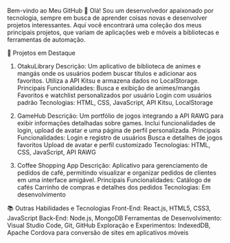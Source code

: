Bem-vindo ao Meu GitHub 👋
Olá! Sou um desenvolvedor apaixonado por tecnologia, sempre em busca de aprender coisas novas e desenvolver projetos interessantes. Aqui você encontrará uma coleção dos meus principais projetos, que variam de aplicações web e móveis a bibliotecas e ferramentas de automação.

📌 Projetos em Destaque

1. OtakuLibrary
Descrição: Um aplicativo de biblioteca de animes e mangás onde os usuários podem buscar títulos e adicionar aos favoritos. Utiliza a API Kitsu e armazena dados no LocalStorage.
Principais Funcionalidades:
Busca e exibição de animes/mangás
Favoritos e watchlist personalizados por usuário
Login com usuários padrão
Tecnologias: HTML, CSS, JavaScript, API Kitsu, LocalStorage

3. GameHub
Descrição: Um portfólio de jogos integrando a API RAWG para exibir informações detalhadas sobre games. Inclui funcionalidades de login, upload de avatar e uma página de perfil personalizada.
Principais Funcionalidades:
Login e registro de usuários
Busca e detalhes de jogos favoritos
Upload de avatar e perfil customizado
Tecnologias: HTML, CSS, JavaScript, API RAWG

5. Coffee Shopping App
Descrição: Aplicativo para gerenciamento de pedidos de café, permitindo visualizar e organizar pedidos de clientes em uma interface amigável.
Principais Funcionalidades:
Catálogo de cafés
Carrinho de compras e detalhes dos pedidos
Tecnologias: Em desenvolvimento

📚 Outras Habilidades e Tecnologias
Front-End: React.js, HTML5, CSS3, JavaScript
Back-End: Node.js, MongoDB
Ferramentas de Desenvolvimento: Visual Studio Code, Git, GitHub
Exploração e Experimentos: IndexedDB, Apache Cordova para conversão de sites em aplicativos móveis
